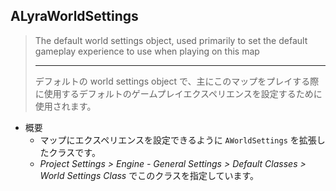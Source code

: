 ## ALyraWorldSettings

> The default world settings object, used primarily to set the default gameplay experience to use when playing on this map
> 
> ----
> デフォルトの world settings object で、主にこのマップをプレイする際に使用するデフォルトのゲームプレイエクスペリエンスを設定するために使用されます。

* 概要
	* マップにエクスペリエンスを設定できるように `AWorldSettings` を拡張したクラスです。
	* *Project Settings > Engine - General Settings > Default Classes > World Settings Class* でこのクラスを指定しています。



<!--- ページ内のリンク --->

<!--- 自前の画像へのリンク --->

<!--- generated --->

